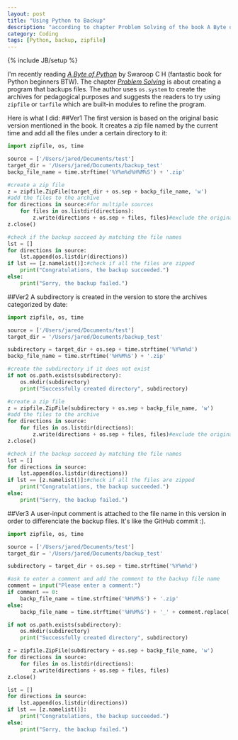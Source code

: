 ```yaml
---
layout: post
title: "Using Python to Backup"
description: "according to chapter Problem Solving of the book A Byte of Python, the author suggest that zipfile module could be used to create a program that backups files"
category: Coding
tags: [Python, backup, zipfile]
---
```

{% include JB/setup %}

I'm recently reading [*A Byte of Python*](http://www.swaroopch.com/notes/python/) by Swaroop C H (fantastic book for Python beginners BTW). The chapter [*Problem Solving*](http://www.swaroopch.com/notes/python/#problem_solving) is about creating a program that backups files. The author uses `os.system` to create the archives for pedagogical purposes and suggests the readers to try using `zipfile` or `tarfile` which are built-in modules to refine the program. 

Here is what I did: 
##Ver1
The first version is based on the original basic version mentioned in the book. It creates a zip file named by the current time and add all the files under a certain directory to it:

~~~ python
import zipfile, os, time

source = ['/Users/jared/Documents/test']
target_dir = '/Users/jared/Documents/backup_test'
backp_file_name = time.strftime('%Y%m%d%H%M%S') + '.zip'

#create a zip file
z = zipfile.ZipFile(target_dir + os.sep + backp_file_name, 'w')
#add the files to the archive
for directions in source:#for multiple sources
    for files in os.listdir(directions):
        z.write(directions + os.sep + files, files)#exclude the original directories
z.close()

#check if the backup succeed by matching the file names
lst = []
for directions in source:
    lst.append(os.listdir(directions))
if lst == [z.namelist()]:#check if all the files are zipped
    print("Congratulations, the backup succeeded.")
else:
    print("Sorry, the backup failed.")
~~~

##Ver2
A subdirectory is created in the version to store the archives categorized by date:

~~~ python
import zipfile, os, time

source = ['/Users/jared/Documents/test']
target_dir = '/Users/jared/Documents/backup_test'

subdirectory = target_dir + os.sep + time.strftime('%Y%m%d')
backp_file_name = time.strftime('%H%M%S') + '.zip'

#create the subdirectory if it does not exist
if not os.path.exists(subdirectory):
    os.mkdir(subdirectory)
    print("Successfully created directory", subdirectory)

#create a zip file
z = zipfile.ZipFile(subdirectory + os.sep + backp_file_name, 'w')
#add the files to the archive
for directions in source:
    for files in os.listdir(directions):
        z.write(directions + os.sep + files, files)#exclude the original directories
z.close()

#check if the backup succeed by matching the file names
lst = []
for directions in source:
    lst.append(os.listdir(directions))
if lst == [z.namelist()]:#check if all the files are zipped
    print("Congratulations, the backup succeeded.")
else:
    print("Sorry, the backup failed.")
~~~

##Ver3
A user-input comment is attached to the file name in this version in order to differenciate the backup files. It's like the GitHub commit :). 

~~~ python
import zipfile, os, time

source = ['/Users/jared/Documents/test']
target_dir = '/Users/jared/Documents/backup_test'

subdirectory = target_dir + os.sep + time.strftime('%Y%m%d')

#ask to enter a comment and add the comment to the backup file name
comment = input("Please enter a comment:")
if comment == 0:
    backp_file_name = time.strftime('%H%M%S') + '.zip'
else:
    backp_file_name = time.strftime('%H%M%S') + '_' + comment.replace(' ', '_') + '.zip'

if not os.path.exists(subdirectory):
    os.mkdir(subdirectory)
    print("Successfully created directory", subdirectory)

z = zipfile.ZipFile(subdirectory + os.sep + backp_file_name, 'w')
for directions in source:
    for files in os.listdir(directions):
        z.write(directions + os.sep + files, files)
z.close()

lst = []
for directions in source:
    lst.append(os.listdir(directions))
if lst == [z.namelist()]:
    print("Congratulations, the backup succeeded.")
else:
    print("Sorry, the backup failed.")
~~~